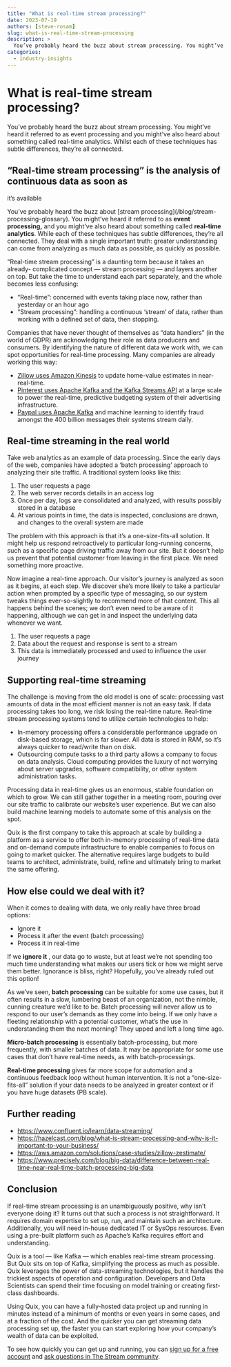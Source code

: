 ```yaml
---
title: "What is real-time stream processing?"
date: 2023-07-19
authors: [steve-rosam]
slug: what-is-real-time-stream-processing
description: >
  You’ve probably heard the buzz about stream processing. You might’ve heard it referred to as event processing and you might’ve also heard about something called real-time analytics. Whilst each of these techniques has subtle differences, they’re all connected.
categories:
  - industry-insights
---
```


# What is real-time stream processing?

You’ve probably heard the buzz about stream processing. You might’ve heard it referred to as event processing and you might’ve also heard about something called real-time analytics. Whilst each of these techniques has subtle differences, they’re all connected.

<!-- more -->

## “Real-time stream processing” is the analysis of continuous data as soon as
it’s available

You’ve probably heard the buzz about [stream processing](/blog/stream-
processing-glossary). You might’ve heard it referred to as **event
processing,** and you might’ve also heard about something called **real-time
analytics**. While each of these techniques has subtle differences, they’re
all connected. They deal with a single important truth: greater understanding
can come from analyzing as much data as possible, as quickly as possible.

“Real-time stream processing” is a daunting term because it takes an already-
complicated concept — stream processing — and layers another on top. But take
the time to understand each part separately, and the whole becomes less
confusing:

  * “Real-time”: concerned with events taking place now, rather than yesterday or an hour ago
  * “Stream processing”: handling a continuous ‘stream’ of data, rather than working with a defined set of data, then stopping.

Companies that have never thought of themselves as “data handlers” (in the
world of GDPR) are acknowledging their role as data producers and consumers.
By identifying the nature of different data we work with, we can spot
opportunities for real-time processing. Many companies are already working
this way:

  * [Zillow uses Amazon Kinesis](https://aws.amazon.com/solutions/case-studies/zillow-zestimate/) to update home-value estimates in near-real-time.
  * [Pinterest uses Apache Kafka and the Kafka Streams API](https://medium.com/@Pinterest_Engineering/using-kafka-streams-api-for-predictive-budgeting-9f58d206c996) at a large scale to power the real-time, predictive budgeting system of their advertising infrastructure.
  * [Paypal uses Apache Kafka](https://www.youtube.com/watch?v=1loifCT4gTo) and machine learning to identify fraud amongst the 400 billion messages their systems stream daily.

## Real-time streaming in the real world

Take web analytics as an example of data processing. Since the early days of
the web, companies have adopted a ‘batch processing’ approach to analyzing
their site traffic. A traditional system looks like this:

  1. The user requests a page
  2. The web server records details in an access log
  3. Once per day, logs are consolidated and analyzed, with results possibly stored in a database
  4. At various points in time, the data is inspected, conclusions are drawn, and changes to the overall system are made

The problem with this approach is that it’s a one-size-fits-all solution. It
might help us respond retroactively to particular long-running concerns, such
as a specific page driving traffic away from our site. But it doesn’t help us
prevent that potential customer from leaving in the first place. We need
something more proactive.

Now imagine a real-time approach. Our visitor’s journey is analyzed as soon as
it begins, at each step. We discover she’s more likely to take a particular
action when prompted by a specific type of messaging, so our system tweaks
things ever-so-slightly to recommend more of that content. This all happens
behind the scenes; we don’t even need to be aware of it happening, although we
can get in and inspect the underlying data whenever we want.

  1. The user requests a page
  2. Data about the request and response is sent to a stream
  3. This data is immediately processed and used to influence the user journey

## Supporting real-time streaming

The challenge is moving from the old model is one of scale: processing vast
amounts of data in the most efficient manner is not an easy task. If data
processing takes too long, we risk losing the real-time nature. Real-time
stream processing systems tend to utilize certain technologies to help:

  * In-memory processing offers a considerable performance upgrade on disk-based storage, which is far slower. All data is stored in RAM, so it’s always quicker to read/write than on disk.
  * Outsourcing compute tasks to a third party allows a company to focus on data analysis. Cloud computing provides the luxury of not worrying about server upgrades, software compatibility, or other system administration tasks.

Processing data in real-time gives us an enormous, stable foundation on which
to grow. We can still gather together in a meeting room, pouring over our site
traffic to calibrate our website’s user experience. But we can also build
machine learning models to automate some of this analysis on the spot.

Quix is the first company to take this approach at scale by building a
platform as a service to offer both in-memory processing of real-time data and
on-demand compute infrastructure to enable companies to focus on going to
market quicker. The alternative requires large budgets to build teams to
architect, administrate, build, refine and ultimately bring to market the same
offering.  

## How else could we deal with it?

When it comes to dealing with data, we only really have three broad options:

  * Ignore it
  * Process it after the event (batch processing)
  * Process it in real-time

If we **ignore it** , our data go to waste, but at least we’re not spending
too much time understanding what makes our users tick or how we might serve
them better. Ignorance is bliss, right? Hopefully, you’ve already ruled out
this option!

As we’ve seen, **batch processing** can be suitable for some use cases, but it
often results in a slow, lumbering beast of an organization, not the nimble,
cunning creature we’d like to be. Batch processing will never allow us to
respond to our user’s demands as they come into being. If we only have a
fleeting relationship with a potential customer, what’s the use in
understanding them the next morning? They upped and left a long time ago.

**Micro-batch processing** is essentially batch-processing, but more
frequently, with smaller batches of data. It may be appropriate for some use
cases that don’t have real-time needs, as with batch-processings.

**Real-time processing** gives far more scope for automation and a continuous
feedback loop without human intervention. It is not a “one-size-fits-all”
solution if your data needs to be analyzed in greater context or if you have
huge datasets (PB scale).  

## Further reading

  * <https://www.confluent.io/learn/data-streaming/>
  * <https://hazelcast.com/blog/what-is-stream-processing-and-why-is-it-important-to-your-business/>
  * <https://aws.amazon.com/solutions/case-studies/zillow-zestimate/>
  * <https://www.precisely.com/blog/big-data/difference-between-real-time-near-real-time-batch-processing-big-data>

## Conclusion

If real-time stream processing is an unambiguously positive, why isn’t
everyone doing it? It turns out that such a process is not straightforward. It
requires domain expertise to set up, run, and maintain such an architecture.
Additionally, you will need in-house dedicated IT or SysOps resources. Even
using a pre-built platform such as Apache’s Kafka requires effort and
understanding.

Quix is a tool — like Kafka — which enables real-time stream processing. But
Quix sits on top of Kafka, simplifying the process as much as possible. Quix
leverages the power of data-streaming technologies, but it handles the
trickiest aspects of operation and configuration. Developers and Data
Scientists can spend their time focusing on model training or creating first-
class dashboards.

Using Quix, you can have a fully-hosted data project up and running in minutes
instead of a minimum of months or even years in some cases, and at a fraction
of the cost. And the quicker you can get streaming data processing set up, the
faster you can start exploring how your company’s wealth of data can be
exploited.

To see how quickly you can get up and running, you can [sign up for a free
account](https://quix.io/signup) and [ask questions in The Stream
community](http://quix.io/slack-invite).





